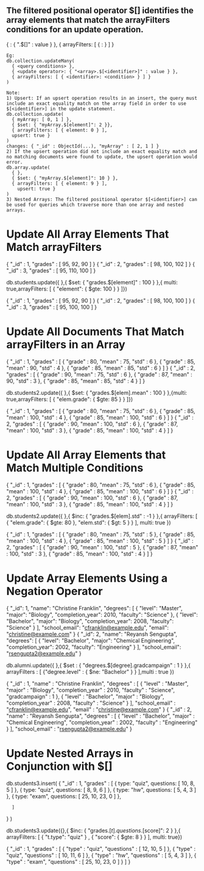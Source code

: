 ## The filtered positional operator $[<identifier>] identifies the array elements that match the arrayFilters conditions for an update operation.

{ <update operator>: { "<array>.$[<identifier>]" : value } }, { arrayFilters: [ { <identifier>: <condition> } ] }
    
    Eg:
    db.collection.updateMany(
      { <query conditions> },
      { <update operator>: { "<array>.$[<identifier>]" : value } },
      { arrayFilters: [ { <identifier>: <condition> } ] }
    )

    Note: 
    1) Upsert: If an upsert operation results in an insert, the query must include an exact equality match on the array field in order to use $[<identifier>] in the update statement.
    db.collection.update(
      { myArray: [ 0, 1 ] },
      { $set: { "myArray.$[element]": 2 }},
      { arrayFilters: [ { element: 0 } ], 
      upsert: true }
    )
    changes: { "_id" : ObjectId(...), "myArray" : [ 2, 1 ] }
    2) If the upsert operation did not include an exact equality match and no matching documents were found to update, the upsert operation would error.
    db.array.update(
      { },
      { $set: { "myArray.$[element]": 10 } },
      { arrayFilters: [ { element: 9 } ],
        upsert: true }
    )
    3) Nested Arrays: The filtered positional operator $[<identifier>] can be used for queries which traverse more than one array and nested arrays.

# Update All Array Elements That Match arrayFilters

{ 
  "_id" : 1, 
  "grades" : [ 95, 92, 90 ] 
}
{ 
  "_id" : 2, 
  "grades" : [ 98, 100, 102 ] 
}
{ 
  "_id" : 3, 
  "grades" : [ 95, 110, 100 ] 
}

db.students.update({ },{ $set: { "grades.$[element]" : 100 } },{ multi: true,arrayFilters: [ { "element": { $gte: 100 } } ]})

{ 
  "_id" : 1, 
  "grades" : [ 95, 92, 90 ] 
}
{ 
  "_id" : 2, 
  "grades" : [ 98, 100, 100 ] 
}
{ 
  "_id" : 3, 
  "grades" : [ 95, 100, 100 ] 
}

# Update All Documents That Match arrayFilters in an Array
{
   "_id" : 1,
   "grades" : [
      { "grade" : 80, "mean" : 75, "std" : 6 },
      { "grade" : 85, "mean" : 90, "std" : 4 },
      { "grade" : 85, "mean" : 85, "std" : 6 }
   ]
}
{
   "_id" : 2,
   "grades" : [
      { "grade" : 90, "mean" : 75, "std" : 6 },
      { "grade" : 87, "mean" : 90, "std" : 3 },
      { "grade" : 85, "mean" : 85, "std" : 4 }
   ]
}

db.students2.update({ },{ $set: { "grades.$[elem].mean" : 100 } },{multi: true,arrayFilters: [ { "elem.grade": { $gte: 85 } } ]})

{
   "_id" : 1,
   "grades" : [
      { "grade" : 80, "mean" : 75, "std" : 6 },
      { "grade" : 85, "mean" : 100, "std" : 4 },
      { "grade" : 85, "mean" : 100, "std" : 6 }
   ]
}
{
   "_id" : 2,
   "grades" : [
      { "grade" : 90, "mean" : 100, "std" : 6 },
      { "grade" : 87, "mean" : 100, "std" : 3 },
      { "grade" : 85, "mean" : 100, "std" : 4 }
   ]
}

# Update All Array Elements that Match Multiple Conditions

{
   "_id" : 1,
   "grades" : [
      { "grade" : 80, "mean" : 75, "std" : 6 },
      { "grade" : 85, "mean" : 100, "std" : 4 },
      { "grade" : 85, "mean" : 100, "std" : 6 }
   ]
}
{
   "_id" : 2,
   "grades" : [
      { "grade" : 90, "mean" : 100, "std" : 6 },
      { "grade" : 87, "mean" : 100, "std" : 3 },
      { "grade" : 85, "mean" : 100, "std" : 4 }
   ]
}

db.students2.update({ },{ $inc: { "grades.$[elem].std" : -1 } },{ arrayFilters: [ { "elem.grade": { $gte: 80 }, "elem.std": { $gt: 5 } } ], multi: true })

{  "_id" : 1,
   "grades" : [
      { "grade" : 80, "mean" : 75, "std" : 5 },
      { "grade" : 85, "mean" : 100, "std" : 4 },
      { "grade" : 85, "mean" : 100, "std" : 5 }
   ]
}
{
   "_id" : 2,
   "grades" : [
      { "grade" : 90, "mean" : 100, "std" : 5 },
      { "grade" : 87, "mean" : 100, "std" : 3 },
      { "grade" : 85, "mean" : 100, "std" : 4 }
   ]
}

# Update Array Elements Using a Negation Operator
{
   "_id": 1,
   "name": "Christine Franklin",
   "degrees": [
      { "level": "Master",
        "major": "Biology",
        "completion_year": 2010,
        "faculty": "Science"
      },
      {
        "level": "Bachelor",
        "major": "Biology",
        "completion_year": 2008,
        "faculty": "Science"
      }
   ],
   "school_email": "cfranklin@example.edu",
   "email": "christine@example.com"
}
{
   "_id": 2,
   "name": "Reyansh Sengupta",
   "degrees": [
      { "level": "Bachelor",
        "major": "Chemical Engineering",
        "completion_year": 2002,
        "faculty": "Engineering"
      }
   ],
   "school_email": "rsengupta2@example.edu"
}

db.alumni.update({ },{ $set : { "degrees.$[degree].gradcampaign" : 1 } },{ arrayFilters : [ {"degree.level" : { $ne: "Bachelor" } } ],multi : true })

{
   "_id" : 1,
   "name" : "Christine Franklin",
   "degrees" : [
      {
         "level" : "Master",
         "major" : "Biology",
         "completion_year" : 2010,
         "faculty" : "Science",
         "gradcampaign" : 1
      },
      {
         "level" : "Bachelor",
         "major" : "Biology",
         "completion_year" : 2008,
         "faculty" : "Science"
      }
   ],
   "school_email" : "cfranklin@example.edu",
   "email" : "christine@example.com"
}
{
   "_id" : 2,
   "name" : "Reyansh Sengupta",
   "degrees" : [
      {
         "level" : "Bachelor",
         "major" : "Chemical Engineering",
         "completion_year" : 2002,
         "faculty" : "Engineering"
      }
   ],
   "school_email" : "rsengupta2@example.edu"
}

# Update Nested Arrays in Conjunction with $[]
db.students3.insert(
   { "_id" : 1,
      "grades" : [
        { type: "quiz", questions: [ 10, 8, 5 ] },
        { type: "quiz", questions: [ 8, 9, 6 ] },
        { type: "hw", questions: [ 5, 4, 3 ] },
        { type: "exam", questions: [ 25, 10, 23, 0 ] },

      ]
   }
)

db.students3.update({},{ $inc: { "grades.$[t].questions.$[score]": 2 } },{ arrayFilters: [ { "t.type": "quiz" } , { "score": { $gte: 8 } } ], multi: true})

{
   "_id" : 1,
   "grades" : [
      { "type" : "quiz", "questions" : [ 12, 10, 5 ] },
      { "type" : "quiz", "questions" : [ 10, 11, 6 ] },
      { "type" : "hw", "questions" : [ 5, 4, 3 ] },
      { "type" : "exam", "questions" : [ 25, 10, 23, 0 ] }
   ]
}